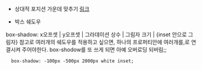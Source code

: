 - 상대적 포지션 가운데 맞추기
  [링크](https://www.w3schools.com/cssref/tryit.asp?filename=trycss3_background_hero)

- 박스 쉐도우

box-shadow: x오프셋 | y오프셋 | 그라데이션 상수 | 그림자 크기 | {inset 안으로 그림자}
참고로 여러개의 쉐도우를 적용하고 싶으면, 하나의 프로퍼티안에 여러개를,로 연결시켜 주어야한다.
box-shodow를 또 쓰게 되면 아예 오버로딩 되버림;;

```
  box-shadow: -100px -500px 2000px white inset;

```
